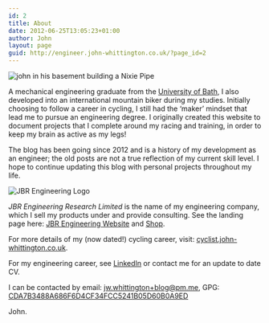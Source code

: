 ```yaml
---
id: 2
title: About
date: 2012-06-25T13:05:23+01:00
author: John
layout: page
guid: http://engineer.john-whittington.co.uk/?page_id=2
---
```


![john in his basement building a Nixie Pipe](/assets/img/uploads/2012/06/IMG_0144.jpg)

A mechanical engineering graduate from the [University of Bath](http://www.bath.ac.uk), I also developed into an international mountain biker during my studies. Initially choosing to follow a career in cycling, I still had the &#8216;maker&#8217; mindset that lead me to pursue an engineering degree. I originally created this website to document projects that I complete around my racing and training, in order to keep my brain as active as my legs!

The blog has been going since 2012 and is a history of my development as an engineer; the old posts are not a true reflection of my current skill level. I hope to continue updating this blog with personal projects throughout my life.

![JBR Engineering Logo](/assets/img/uploads/2014/10/cropped-JBRLogo-1024x262.png)

_JBR Engineering Research Limited_ is the name of my engineering company, which I sell my products under and provide consulting. See the landing page here: [JBR Engineering Website](https://www.jbrengineering.co.uk) and [Shop](https://shop.jbrengineering.co.uk).

For more details of my (now dated!) cycling career, visit: [cyclist.john-whittington.co.uk](https://cyclist.john-whittington.co.uk).

For my engineering career, see [LinkedIn](https://www.linkedin.com/in/jwilliamwhittington/) or contact me for an update to date CV.

I can be contacted by email: jw.whittington+blog@pm.me, GPG: [CDA7B3488A686F6D4CF34FCC5241B05D60B0A9ED](https://api.protonmail.ch/pks/lookup?op=get&search=jw.whittington@pm.me)

John.
